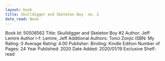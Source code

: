 ```yaml
---
layout: book
title: Skulldigger and Skeleton Boy  no. 2
date_read: None
---
```


Book Id: 50508562
Title: Skulldigger and Skeleton Boy #2
Author: Jeff Lemire
Author l-f: Lemire, Jeff
Additional Authors: Tonci Zonjic
ISBN: 
My Rating: 0
Average Rating: 4.00
Publisher: 
Binding: Kindle Edition
Number of Pages: 24
Year Published: 2020
Date Added: 2020/01/19
Exclusive Shelf: read

